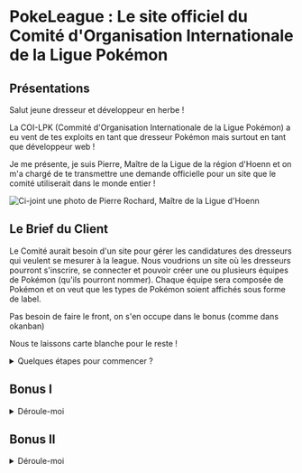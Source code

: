 # PokeLeague : Le site officiel du Comité d'Organisation Internationale de la Ligue Pokémon

## Présentations

Salut jeune dresseur et développeur en herbe ! 

La COI-LPK (Commité d'Organisation Internationale de la Ligue Pokémon) a eu vent de tes exploits en tant que dresseur Pokémon mais surtout
en tant que développeur web ! 

Je me présente, je suis Pierre, Maître de la Ligue de la région d'Hoenn et on m'a chargé de te transmettre une demande officielle pour un site
que le comité utiliserait dans le monde entier ! 

![Ci-joint une photo de Pierre Rochard, Maître de la Ligue d'Hoenn](https://static.wikia.nocookie.net/deathbattlefanon/images/1/10/671px-Steven_with_Mega_Metagross.png/revision/latest?cb=20201005000215)

## Le Brief du Client

Le Comité aurait besoin d'un site pour gérer les candidatures des dresseurs qui veulent se mesurer à la league. Nous voudrions un site où les dresseurs pourront s'inscrire, se connecter et pouvoir créer une ou plusieurs équipes de Pokémon (qu'ils pourront nommer). Chaque équipe sera composée de Pokémon et on veut que les types de Pokémon soient affichés sous forme de label. 

Pas besoin de faire le front, on s'en occupe dans le bonus (comme dans okanban)

Nous te laissons carte blanche pour le reste ! 

<details>
<summary> Quelques étapes pour commencer ? </summary>

- Créer le MCD, MLD de la base de donnée
- User Stories et Script.sql
- Installer les dépendances npm init -y 
- Créer des dossiers genre models, controller
- Créer le router, les routes, les models et les controllers

</details>

## Bonus I 

<details>
<summary> Déroule-moi </summary>
Et si on faisait un peu front ? 

# Afficher les vues genre page d'accueil 

-- On imagine une page d'accueil avec les dresseurs (photo, nom, nombre d'équipes peut-être)
    - Quand on clique sur le dresseurs on voit toutes ses équipes
    - Quand on clique sur une équipe, on voit les pokémons composant l'équipe
    - Quand on clique sur le pokémon on voit son détail

-- On imagine une page avec toutes les équipes (avec des filtres ?)

</details>

## Bonus II

<details>
<summary> Déroule-moi </summary>

Pierre revient vous voir pour vous dire qu'il voudrait maintenant rajouter les Maître de Ligue comme rôle (et pourquoi pas Admin en plus !) en plus des dresseurs.

</details>